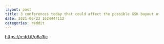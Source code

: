 ```yaml
--- 
layout: post 
title: 3 conferences today that could affect the possible GSK buyout of VBIV 
date: 2021-06-23 1624444112 
categories: reddit 
--- 
```

https://redd.it/o6a3jc